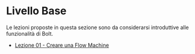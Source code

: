 # Livello Base

Le lezioni proposte in questa sezione sono da considerarsi introduttive alle funzionalità di Bolt.

* [Lezione 01 - Creare una Flow Machine](lezione-01-creare-una-flow-machine.md)



